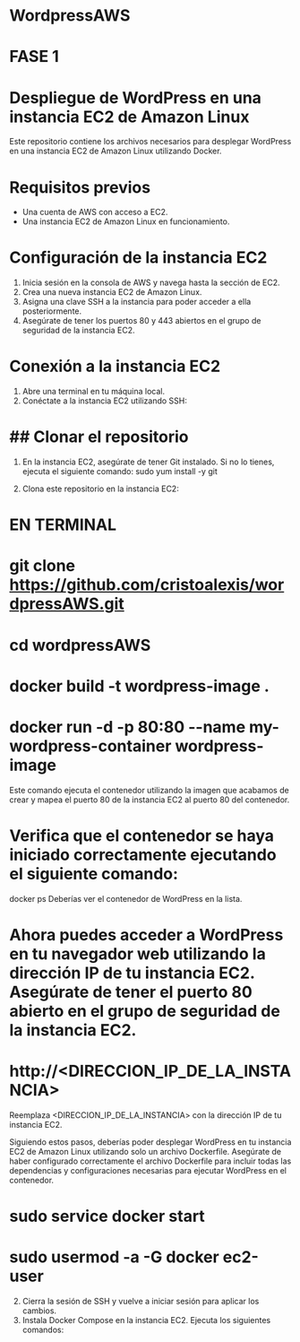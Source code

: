 # WordpressAWS
# FASE 1
# Despliegue de WordPress en una instancia EC2 de Amazon Linux

Este repositorio contiene los archivos necesarios para desplegar WordPress en una instancia EC2 de Amazon Linux utilizando Docker.

# Requisitos previos
- Una cuenta de AWS con acceso a EC2.
- Una instancia EC2 de Amazon Linux en funcionamiento.

# Configuración de la instancia EC2
1. Inicia sesión en la consola de AWS y navega hasta la sección de EC2.
2. Crea una nueva instancia EC2 de Amazon Linux.
3. Asigna una clave SSH a la instancia para poder acceder a ella posteriormente.
4. Asegúrate de tener los puertos 80 y 443 abiertos en el grupo de seguridad de la instancia EC2.

# Conexión a la instancia EC2
1. Abre una terminal en tu máquina local.
2. Conéctate a la instancia EC2 utilizando SSH:
# ## Clonar el repositorio
1. En la instancia EC2, asegúrate de tener Git instalado. Si no lo tienes, ejecuta el siguiente comando:
sudo yum install -y git

2. Clona este repositorio en la instancia EC2:
 # EN TERMINAL
 # git clone https://github.com/cristoalexis/wordpressAWS.git
# cd wordpressAWS
# docker build -t wordpress-image .
# docker run -d -p 80:80 --name my-wordpress-container wordpress-image
Este comando ejecuta el contenedor utilizando la imagen que acabamos de crear y mapea el puerto 80 de la instancia EC2 al puerto 80 del contenedor.
# Verifica que el contenedor se haya iniciado correctamente ejecutando el siguiente comando:
docker ps
Deberías ver el contenedor de WordPress en la lista.
# Ahora puedes acceder a WordPress en tu navegador web utilizando la dirección IP de tu instancia EC2. Asegúrate de tener el puerto 80 abierto en el grupo de seguridad de la instancia EC2.


# http://<DIRECCION_IP_DE_LA_INSTANCIA>
Reemplaza <DIRECCION_IP_DE_LA_INSTANCIA> con la dirección IP de tu instancia EC2.


Siguiendo estos pasos, deberías poder desplegar WordPress en tu instancia EC2 de Amazon Linux utilizando solo un archivo Dockerfile. Asegúrate de haber configurado correctamente el archivo Dockerfile para incluir todas las dependencias y configuraciones necesarias para ejecutar WordPress en el contenedor.

# sudo service docker start
# sudo usermod -a -G docker ec2-user
2. Cierra la sesión de SSH y vuelve a iniciar sesión para aplicar los cambios.
3. Instala Docker Compose en la instancia EC2. Ejecuta los siguientes comandos:
